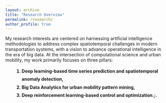 ```yaml
---
layout: archive
title: "Research Overview"
permalink: /research/
author_profile: true
---
```


My research interests are centered on harnessing artificial intelligence methodologies to address complex spatiotemporal challenges in modern transportation systems, with a vision to advance operational intelligence in the era of big data. At the intersection of computational science and urban mobility, my work primarily focuses on three pillars: <br/>

<div style="line-height: 1.8; font-weight: bold;padding-left: 2em; ">
  
1) Deep learning-based time series prediction and spatiotemporal anomaly detection,<br/>
2) Big Data Analytics for urban mobility pattern mining,<br/>
3) Deep reinforcement learning-based control and optimization.;.<br/>

</div>

